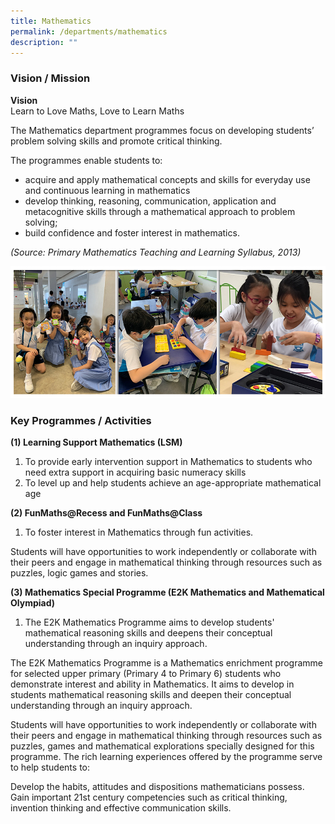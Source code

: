 ```yaml
---
title: Mathematics
permalink: /departments/mathematics
description: ""
---
```

### Vision / Mission

**Vision** <br>
Learn to Love Maths, Love to Learn Maths

The Mathematics department programmes focus on developing students’ problem solving skills and promote critical thinking.

The programmes enable students to:
* acquire and apply mathematical concepts and skills for everyday use and continuous learning in mathematics
* develop thinking, reasoning, communication, application and metacognitive skills through a mathematical approach to problem solving;
* build confidence and foster interest in mathematics.

_(Source: Primary Mathematics Teaching and Learning Syllabus, 2013)_

![](/images/Banner_Math_2021.jpg)

### Key Programmes / Activities

**(1) Learning Support Mathematics (LSM)** <br>
1. To provide early intervention support in Mathematics to students who need extra support in acquiring basic numeracy skills <br>
2. To level up and help students achieve an age-appropriate mathematical age

**(2) FunMaths@Recess and FunMaths@Class** <br>
1. To foster interest in Mathematics through fun activities.

Students will have opportunities to work independently or collaborate with their peers and engage in mathematical thinking through resources such as puzzles, logic games and stories.

**(3) Mathematics Special Programme (E2K Mathematics and Mathematical Olympiad)** <br>
1.  The E2K Mathematics Programme aims to develop students' mathematical reasoning skills and deepens their conceptual understanding through an inquiry approach.
 
The E2K Mathematics Programme is a Mathematics enrichment programme for selected upper primary (Primary 4 to Primary 6) students who demonstrate interest and ability in Mathematics. It aims to develop in students mathematical reasoning skills and deepen their conceptual understanding through an inquiry approach.
    
Students will have opportunities to work independently or collaborate with their peers and engage in mathematical thinking through resources such as puzzles, games and mathematical explorations specially designed for this programme. The rich learning experiences offered by the programme serve to help students to:
    
Develop the habits, attitudes and dispositions mathematicians possess. Gain important 21st century competencies such as critical thinking, invention thinking and effective communication skills.